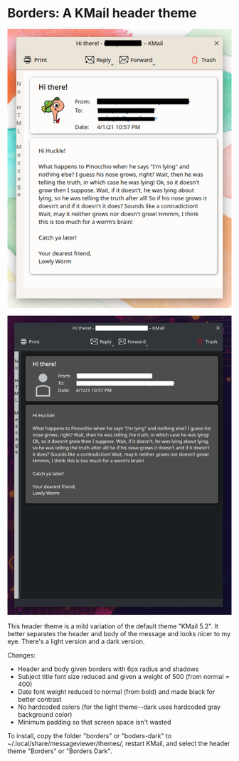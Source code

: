 # Borders: A KMail header theme

![alt text](Borders_screenshot.png)

![alt text](Borders_dark.png)

This header theme is a mild variation of the default theme "KMail 5.2". It better separates the header and body of the message and looks nicer to my eye. There's a light version and a dark version.

Changes:
- Header and body given borders with 6px radius and shadows
- Subject title font size reduced and given a weight of 500 (from normal = 400)
- Date font weight reduced to normal (from bold) and made black for better contrast
- No hardcoded colors (for the light theme--dark uses hardcoded gray background color)
- Minimum padding so that screen space isn't wasted

To install, copy the folder "borders" or "boders-dark" to ~/.local/share/messageviewer/themes/, restart KMail, and select the header theme "Borders" or "Borders Dark".
